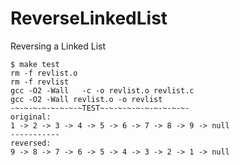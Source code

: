 # ReverseLinkedList
Reversing a Linked List

```
$ make test
rm -f revlist.o
rm -f revlist
gcc -O2 -Wall   -c -o revlist.o revlist.c
gcc -O2 -Wall revlist.o -o revlist
-~-~-~-~-~-~-~-~TEST~-~-~-~-~-~-~-~-~-~-
original:
1 -> 2 -> 3 -> 4 -> 5 -> 6 -> 7 -> 8 -> 9 -> null
-----------
reversed:
9 -> 8 -> 7 -> 6 -> 5 -> 4 -> 3 -> 2 -> 1 -> null
```
